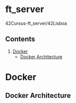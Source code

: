 # ft_server
  42Cursus-ft_server/42Lisboa
  
## Contents
1. [Docker](https://github.com/mlanca-c/ft_server#Docker-)
    * [Docker Architecture](https://github.com/mlanca-c/ft_server#Docker-Architecture)

# Docker

## Docker Architecture
